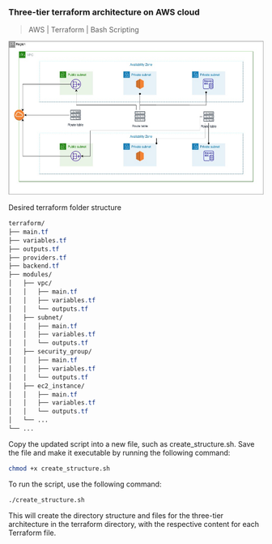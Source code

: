 ### Three-tier terraform architecture on AWS cloud
> AWS | Terraform | Bash Scripting

![alt text](https://github.com/sriteja28/three-tier-terraform-deploy-on-aws/blob/main/vpc.jpg)

Desired terraform folder structure
```css
terraform/
├── main.tf
├── variables.tf
├── outputs.tf
├── providers.tf
├── backend.tf
├── modules/
│   ├── vpc/
│   │   ├── main.tf
│   │   ├── variables.tf
│   │   └── outputs.tf
│   ├── subnet/
│   │   ├── main.tf
│   │   ├── variables.tf
│   │   └── outputs.tf
│   ├── security_group/
│   │   ├── main.tf
│   │   ├── variables.tf
│   │   └── outputs.tf
│   ├── ec2_instance/
│   │   ├── main.tf
│   │   ├── variables.tf
│   │   └── outputs.tf
│   └── ...
└── ...
```

Copy the updated script into a new file, such as create_structure.sh. Save the file and make it executable by running the following command:
```bash
chmod +x create_structure.sh
```

To run the script, use the following command:
```bash
./create_structure.sh
```
This will create the directory structure and files for the three-tier architecture in the terraform directory, with the respective content for each Terraform file.
